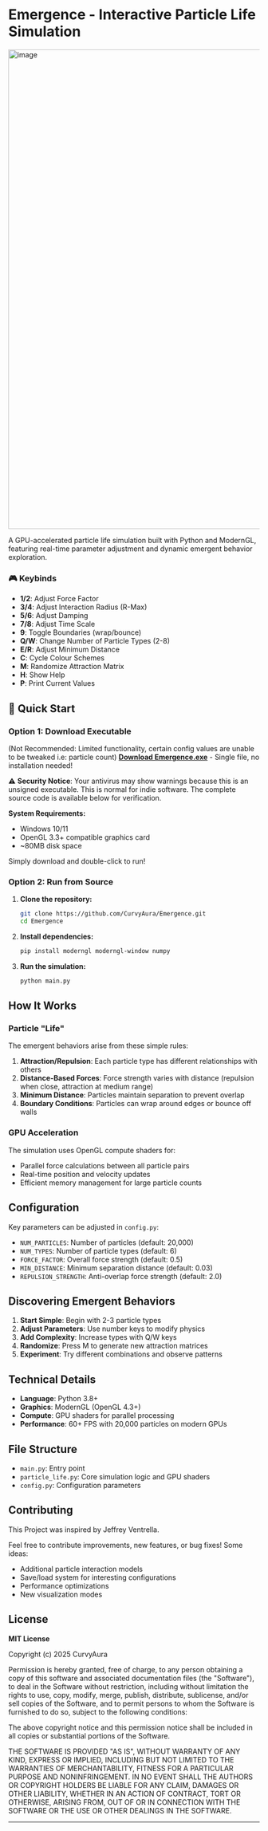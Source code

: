 # Emergence - Interactive Particle Life Simulation

<img width="1647" height="962" alt="image" src="https://github.com/user-attachments/assets/662bbb0d-f854-459d-afbe-cdf81c16d347" />

A GPU-accelerated particle life simulation built with Python and ModernGL, featuring real-time parameter adjustment and dynamic emergent behavior exploration.

### 🎮 Keybinds
- **1/2**: Adjust Force Factor
- **3/4**: Adjust Interaction Radius (R-Max)
- **5/6**: Adjust Damping
- **7/8**: Adjust Time Scale
- **9**: Toggle Boundaries (wrap/bounce)
- **Q/W**: Change Number of Particle Types (2-8)
- **E/R**: Adjust Minimum Distance
- **C**: Cycle Colour Schemes
- **M**: Randomize Attraction Matrix
- **H**: Show Help
- **P**: Print Current Values

## 🚀 Quick Start

### Option 1: Download Executable 
(Not Recommended: Limited functionality, certain config values are unable to be tweaked i.e: particle count)
**[Download Emergence.exe](https://drive.google.com/file/d/1q5e6ffPFukoZbqiuyIuZ7MAdUv_aEKHU/view?usp=sharing)** - Single file, no installation needed!

⚠️ **Security Notice**: Your antivirus may show warnings because this is an unsigned executable. This is normal for indie software. The complete source code is available below for verification.

**System Requirements:**
- Windows 10/11
- OpenGL 3.3+ compatible graphics card
- ~80MB disk space

Simply download and double-click to run!

### Option 2: Run from Source
1. **Clone the repository:**
   ```bash
   git clone https://github.com/CurvyAura/Emergence.git
   cd Emergence
   ```

2. **Install dependencies:**
   ```bash
   pip install moderngl moderngl-window numpy
   ```

3. **Run the simulation:**
   ```bash
   python main.py
   ```

## How It Works

### Particle "Life"
The emergent behaviors arise from these simple rules:

1. **Attraction/Repulsion**: Each particle type has different relationships with others
2. **Distance-Based Forces**: Force strength varies with distance (repulsion when close, attraction at medium range)
3. **Minimum Distance**: Particles maintain separation to prevent overlap
4. **Boundary Conditions**: Particles can wrap around edges or bounce off walls

### GPU Acceleration
The simulation uses OpenGL compute shaders for:
- Parallel force calculations between all particle pairs
- Real-time position and velocity updates
- Efficient memory management for large particle counts

## Configuration

Key parameters can be adjusted in `config.py`:
- `NUM_PARTICLES`: Number of particles (default: 20,000)
- `NUM_TYPES`: Number of particle types (default: 6)
- `FORCE_FACTOR`: Overall force strength (default: 0.5)
- `MIN_DISTANCE`: Minimum separation distance (default: 0.03)
- `REPULSION_STRENGTH`: Anti-overlap force strength (default: 2.0)

## Discovering Emergent Behaviors

1. **Start Simple**: Begin with 2-3 particle types
2. **Adjust Parameters**: Use number keys to modify physics
3. **Add Complexity**: Increase types with Q/W keys
4. **Randomize**: Press M to generate new attraction matrices
5. **Experiment**: Try different combinations and observe patterns

## Technical Details

- **Language**: Python 3.8+
- **Graphics**: ModernGL (OpenGL 4.3+)
- **Compute**: GPU shaders for parallel processing
- **Performance**: 60+ FPS with 20,000 particles on modern GPUs

## File Structure

- `main.py`: Entry point
- `particle_life.py`: Core simulation logic and GPU shaders
- `config.py`: Configuration parameters

## Contributing

This Project was inspired by Jeffrey Ventrella.

Feel free to contribute improvements, new features, or bug fixes! Some ideas:
- Additional particle interaction models
- Save/load system for interesting configurations
- Performance optimizations
- New visualization modes

## License

**MIT License**

Copyright (c) 2025 CurvyAura

Permission is hereby granted, free of charge, to any person obtaining a copy of this software and associated documentation files (the "Software"), to deal in the Software without restriction, including without limitation the rights to use, copy, modify, merge, publish, distribute, sublicense, and/or sell copies of the Software, and to permit persons to whom the Software is furnished to do so, subject to the following conditions:

The above copyright notice and this permission notice shall be included in all copies or substantial portions of the Software.

THE SOFTWARE IS PROVIDED "AS IS", WITHOUT WARRANTY OF ANY KIND, EXPRESS OR IMPLIED, INCLUDING BUT NOT LIMITED TO THE WARRANTIES OF MERCHANTABILITY, FITNESS FOR A PARTICULAR PURPOSE AND NONINFRINGEMENT. IN NO EVENT SHALL THE AUTHORS OR COPYRIGHT HOLDERS BE LIABLE FOR ANY CLAIM, DAMAGES OR OTHER LIABILITY, WHETHER IN AN ACTION OF CONTRACT, TORT OR OTHERWISE, ARISING FROM, OUT OF OR IN CONNECTION WITH THE SOFTWARE OR THE USE OR OTHER DEALINGS IN THE SOFTWARE.

---
